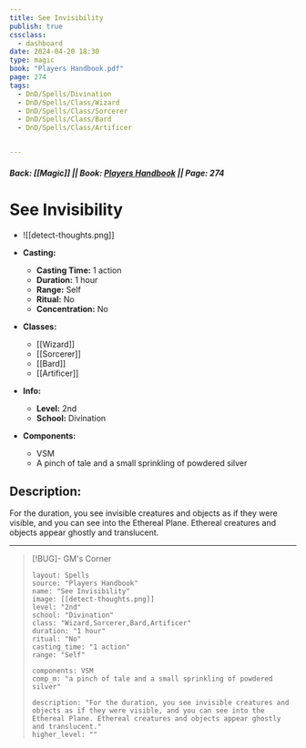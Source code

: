```yaml
---
title: See Invisibility
publish: true
cssclass:
  - dashboard
date: 2024-04-20 18:30
type: magic
book: "Players Handbook.pdf"
page: 274
tags:
  - DnD/Spells/Divination
  - DnD/Spells/Class/Wizard
  - DnD/Spells/Class/Sorcerer
  - DnD/Spells/Class/Bard
  - DnD/Spells/Class/Artificer


---
```


##### Back: [[Magic]] || Book: [Players Handbook](https://drive.google.com/drive/folders/1O5bhpYizcIT5xxAoLOuzCRht_PVS7VSG?usp=sharing) || Page: 274

# See Invisibility
- ![[detect-thoughts.png]]
- **Casting:**
    - **Casting Time:** 1 action
    - **Duration:** 1 hour
    - **Range:** Self
    - **Ritual:** No
    - **Concentration:** No
- **Classes:**
    - [[Wizard]]
    - [[Sorcerer]]
    - [[Bard]]
    - [[Artificer]]

- **Info:**
    - **Level:** 2nd
    - **School:** Divination
- **Components:**
    - VSM
    - A pinch of tale and a small sprinkling of powdered silver

## Description:
For the duration, you see invisible creatures and objects as if they were visible, and you can see into the Ethereal Plane. Ethereal creatures and objects appear ghostly and translucent.



---

> [!BUG]- GM's Corner
>
> ```statblock
> layout: Spells
> source: "Players Handbook"
> name: "See Invisibility"
> image: [[detect-thoughts.png]]
> level: "2nd"
> school: "Divination"
> class: "Wizard,Sorcerer,Bard,Artificer"
> duration: "1 hour"
> ritual: "No"
> casting_time: "1 action"
> range: "Self"
>
> components: VSM
> comp_m: "a pinch of tale and a small sprinkling of powdered silver"
>
> description: "For the duration, you see invisible creatures and objects as if they were visible, and you can see into the Ethereal Plane. Ethereal creatures and objects appear ghostly and translucent."
> higher_level: ""
> ```
